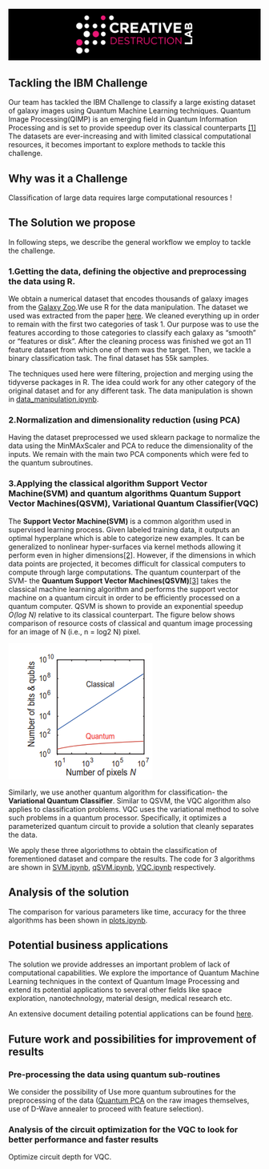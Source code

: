 ![CDL Hackaton](img/CDL_logo.png)

## Tackling the IBM Challenge
Our team has tackled the IBM Challenge to classify a large existing dataset of galaxy images using Quantum Machine Learning techniques. Quantum Image Processing(QIMP) is an emerging field in Quantum Information Processing and is set to provide speedup over its classical counterparts [[1]](https://arxiv.org/abs/1801.01465) The datasets are ever-increasing and with limited classical computational resources, it becomes important to explore methods to tackle this challenge.



## Why was it a Challenge 
Classification of large data requires large computational resources !





## The Solution we propose
In following steps, we describe the general workflow we employ to tackle the challenge. 

### 1.Getting the data, defining the objective and preprocessing the data using R.
We obtain a numerical dataset that encodes thousands of galaxy images from the [Galaxy Zoo](https://data.galaxyzoo.org/).We use R for the data manipulation. The dataset we used was extracted from the paper [here](https://www.researchgate.net/publication/280534264_Classifying_Galaxy_Images_through_Support_Vector_Machines). We cleaned everything up in order to remain with the first two categories of task 1. Our purpose was to use the features according to those categories to classify each galaxy as “smooth” or “features or disk”. After the cleaning process was finished we got an 11 feature dataset from which one of them was the target. Then, we tackle a binary classification task.
The final dataset has 55k samples.

The techniques used here were filtering, projection and merging using the tidyverse packages in R. The idea could work for any other category of the original dataset and for any different task. The data manipulation is shown in [data_manipulation.ipynb](https://github.com/olgOk/Hackathon2020/blob/master/TBD/data_manipulation.ipynb).


### 2.Normalization and dimensionality reduction (using PCA)  
Having the dataset preprocessed we used sklearn package to normalize the data using the MinMAxScaler and PCA to reduce the dimensionality of the inputs. We remain with the main two PCA components which were fed to the quantum subroutines. 

### 3.Applying the classical algorithm Support Vector Machine(SVM) and quantum algorithms Quantum Support Vector Machines(QSVM), Variational Quantum Classifier(VQC)
The **Support Vector Machine(SVM)** is a common algorithm used in supervised learning process. Given  labeled training data, it outputs an optimal hyperplane which is able to categorize new examples. It can be generalized to nonlinear hyper-surfaces via kernel methods allowing it perform even in higher dimensions[[2]](https://www.springer.com/gp/book/9780387987804). However, if the dimensions in which data points are projected, it becomes difficult for classical computers to compute through large computations. The quantum counterpart of the SVM- the **Quantum Support Vector Machines(QSVM)**[[3]](https://medium.com/@aliceliu2004/quantum-support-vector-machines-a-new-era-of-ai-1262dd4b2c7e) takes the classical machine learning algorithm and performs the support vector machine on a quantum circuit in order to be efficiently processed on a quantum computer. QSVM is shown to provide an exponential speedup *O(log N)* relative to its classical counterpart.
The figure below shows comparison of resource costs of classical and quantum image processing for an image of N (i.e., n = log2 N) pixel.

![CDL Hackaton](img/qsvm.PNG)

Similarly, we use another quantum algorithm for classification- the **Variational Quantum Classifier**. Similar to QSVM, the VQC algorithm also applies to classification problems. VQC uses the variational method to solve such problems in a quantum processor. Specifically, it optimizes a parameterized quantum circuit to provide a solution that cleanly separates the data.

We apply these three algoriothms to obtain the classification of forementioned dataset and compare the results.
The code for 3 algorithms are shown in [SVM.ipynb](https://github.com/olgOk/Hackathon2020/blob/master/TBD/SVM.ipynb), [qSVM.ipynb](https://github.com/olgOk/Hackathon2020/blob/master/TBD/qSVM.ipynb), [VQC.ipynb](https://github.com/olgOk/Hackathon2020/blob/master/TBD/VQC.ipynb) respectively.




## Analysis of the solution
The comparison for various parameters like time, accuracy for the three algorithms has been shown in [plots.ipynb](https://github.com/olgOk/Hackathon2020/blob/master/TBD/plots.ipynb).

## Potential business applications
The solution we provide addresses an important problem of lack of computational capabilities. We explore the importance of Quantum Machine Learning techniques in the context of Quantum Image Processing and extend its potential applications to several other fields like space exploration, nanotechnology, material design, medical research etc. 


An extensive document detailing potential applications can be found [here](https://github.com/olgOk/Hackathon2020/blob/master/TBD/BusinessCases.md).





## Future work and possibilities  for improvement of results
### Pre-processing the data using quantum sub-routines
We consider the possibility of Use more quantum subroutines for the preprocessing of the data ([Quantum PCA](https://arxiv.org/abs/1307.0401) on the raw images themselves, use of D-Wave annealer to proceed with feature selection). 
### Analysis of the circuit optimization for the VQC to look for better performance and faster results
Optimize circuit depth for VQC.





